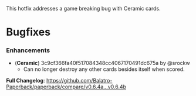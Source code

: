 This hotfix addresses a game breaking bug with Ceramic cards.

# Bugfixes

### Enhancements

- (**Ceramic**) 3c9cf366fa40f517084348cc4067170491dc675a by @srockw
  - Can no longer destroy any other cards besides itself when scored.

**Full Changelog**: https://github.com/Balatro-Paperback/paperback/compare/v0.6.4a...v0.6.4b
